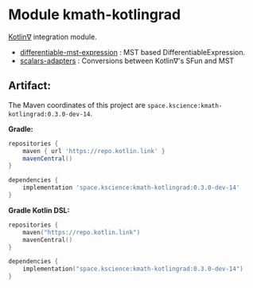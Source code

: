 # Module kmath-kotlingrad

[Kotlin∇](https://www.htmlsymbols.xyz/unicode/U+2207) integration module.

 - [differentiable-mst-expression](src/main/kotlin/space/kscience/kmath/kotlingrad/KotlingradExpression.kt) : MST based DifferentiableExpression.
 - [scalars-adapters](src/main/kotlin/space/kscience/kmath/kotlingrad/scalarsAdapters.kt) : Conversions between Kotlin∇'s SFun and MST


## Artifact:

The Maven coordinates of this project are `space.kscience:kmath-kotlingrad:0.3.0-dev-14`.

**Gradle:**
```gradle
repositories {
    maven { url 'https://repo.kotlin.link' }
    mavenCentral()
}

dependencies {
    implementation 'space.kscience:kmath-kotlingrad:0.3.0-dev-14'
}
```
**Gradle Kotlin DSL:**
```kotlin
repositories {
    maven("https://repo.kotlin.link")
    mavenCentral()
}

dependencies {
    implementation("space.kscience:kmath-kotlingrad:0.3.0-dev-14")
}
```
